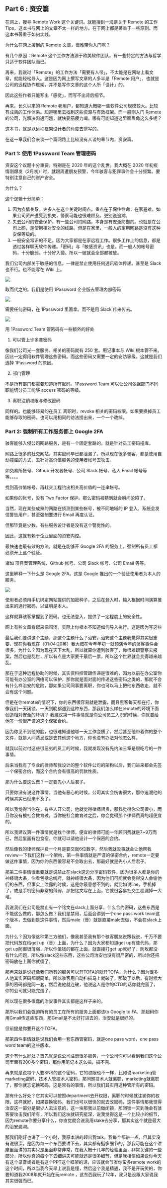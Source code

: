 ## Part 6 : 资安篇

在网上，搜寻 Remote Work 这个关键词。就能搜到一海票关于 Remote 的工作 Tips。这本书与网上的文章不太一样的地方。在于网上都是著重于一些原则。而这本书著重于如何实践。

为什么在网上搜到的 Remote 文章，很难带你入门呢？

有几个原因：Remote 这个工作方法源于欧美软件团队。有一些特定的方法与哲学只适于软件团队而已。

再来，我说过「Remote」的工作方法「需要有人带」，不太能是在网站上看文章，就能轻松导入。这是因为网上撰写文章的人多半是「Remote 用户」，也就是公司的远程协作框架，并不是写作文章的这个人所「设计」的。

因此这些作者只能写出「感觉」，而写不出背后细节。

再来，长久以来的 Remote 老用户，都知道大概哪一些软件公司规模较大。比较有成熟的工作体系。知道哪里去找到这些资源与有效框架。而一般刚入门 Remote 的公司，光解决沟通问题，就快要筋疲力竭。哪有可能知道这里面眉角这么多呢？

这本书，就是以远程框架设计者的角度去撰写的。

在这一章我们会来谈一个篇网路上比较没有人谈的章节内，资安篇。

### Part 1: 使用 1Password Team 管理密码

资安这个议题十分重要。特别是在 2020 年的这个乱世。我大概在 2020 年初疫情刚爆发（2月初）时，就跟周遭朋友预警，今年骇客与犯罪事件会十分频繁。要特别注意自己的财产安全。

为什么？

这个逻辑十分简单：

1. 因为疫情关系。许多人在这个关键时间点，重点在于保住性命，在家避难。如果公司资产遭受到损失，警察可能也很难顾及。更别说追踪。
2. 失去公司的安全保护。有一些公司的网路，本身是有安全防御的。也就是在公司上网，是使用相对安全的线路。但是在家里，一般人的家用网路是没有这种安保等级的。
3. 一般安全常识的不足。因为大家都是在家远程工作。很多工作上的信息，都是透过各样聊天软件传递。「密码」与「敏感资讯」也是。而一般人的帐号密码，十分脆弱。十分好入侵。所以一破就会全部都被破。

我们公司内部关于敏感的信息。一律是禁止使用任何通讯软体传递。甚至是 Slack 也不行。也不能写在 Wiki 上。

![](https://d.pr/i/zBjMw1+)

取而代之的。我们是使用 1Password 企业版去管理内部密码

![](https://d.pr/i/tVNW6B+)

需要任何密码，在 1Password 里面拿。而不是用 Slack 传来传去。

![](https://d.pr/i/ELgBcO+)

用 1Password Team 管密码有一些额外的好处

1. 可以管上许多套密码

像我们公司光一套服务。相关的密码就有 250 套。用记事本与 Wiki 根本管不来。因此一定得用软件管理这些密码。而这些密码又需要一定的安防等级。这就是我们选择 1Password 的原因。

2. 部门管理

不是所有部门都需要知道所有密码。1Password Team 可以让公司依据部门不同职能切分员工能够 access 密码的等级。

3. 离职注销权限与修改密码

同样的。也能够轻易的在员工 离职时，revoke 相关的密码权限。如果要换掉员工能够存取的密码。也可以用相同的访法捞出来，一个一个改掉。

### Part 2: 强制所有工作服务都上 Google 2FA

骇客能够入侵公司网路服务，是有一个固定套路的。就是针对员工密码撞库。

网路上很多的社交网站，其实密码早已都泄漏了。所以现在很多骇客，都是使用自动撞库的方式，去针对高价值服务的使用者帐号去攻击。

如交易所帐号、Github 开发者帐号、公司 Slack 帐号、私人 Email 帐号等等。。。。

找到高价值帐号，再社交工程钓出相关高价值的一连串帐号。

如果你的帐号，没有 Two Factor 保护。那么密码被猜到就会瞬间沦陷了。

当然，现在某些成熟的网路在侦测到某些帐号，被不同地域的 IP 登入，系统会发信警告用户，甚至强制要进行 Email 再度认证。

但那毕竟是少数。有些服务设计者是没有这个警觉性的。

因此，这就有赖于企业里面的资安内控。

最快速也最有效的方法，就是在能够开 Google 2FA 的服务上，强制所有员工都必须开上这个验证。

诸如 项目案管理系统、Github 帐号、公司 Slack 帐号、公司 Email 等等。

这里解释一下什么是 Google 2FA。这是 Google 推出的一个验证使用者为本人的服务。

![](https://d.pr/i/SMddum+)

使用者必须用手机绑定网站提供的加密种子，之后在登入时，输入根据时间演算推出来的通行密码，以证明是本人。

这样就算骇客掌握到了密码。也无法登入，提供了一定程度上的安全性。


网上有些文章看起来像鸡汤。实际上你根本不知道如何导入执行。这是因为写这些

最后我们要讲这个主题，那这个主题什么？治安，治安这个主题我觉得其实很重要，现在你看现在（01:04:20英）我大概在今年年初一就预演今年的骇客事件会很多，为什么？因为现在天下大乱，所以就算你遭到骇客了，你很难跟警察去报案，然后也是乱世，所以有点是大家要干最后一票，所以这个世界就会变得越来越乱。

那在于这种远程协助的时候，其实资料控管跟传递是很难的，因为以前在办公室你可能有办公室的网络可以保护，那你就是面对面的传递这些密码之类的，那就不会有什么样治安的危险，那如果公司同事要离职，你也可以马上把他东西收走，就不会有这个问题。

但是在你remote的情况下，你的东西很容易就是泄露，而且黑客每天都在打，你像我们一天闭锁，一天到晚都遇到这种东西，那我们怎么样在remote的环境下面创造相对安全的环境？
我建议第一件事情就是你公司员工入职的时候，你就要给他签一份很严谨的这个保密合约。

因为你见不到他的脸，也很难知道他哪一天工作变质了，然后甚至他带着你的整个文件，就是人间蒸发或是去其他这个地方，你也没有办法对他怎么样。

就我以前对付这些很恶劣的员工的时候，我就发现没有先约法三章是很吃亏的一件事情。

后来当我有了专业的律师帮我设计的整个软件公司的架构以后，我们进来都会先签一个保密合约，而这个合约会有很高的罚款性质。

那为什么要这么做？一定要先小人后君子。

只要你没有说这件事情，当他有恶心的时候，公司其实会伤害很大，那你追溯他的时候其实已经来不及了。

所以我觉得当你在，有些人开公司，他就觉得律师很贵，那我觉得你公司很小，而且你没有被社会教育过，当你被社会教育过之后，你会觉得那个律师费真的超便宜的。

所以我建议第一件事情就是找个律师，便宜的律师可能一年顾问费就是7~9万而已，然后里面有包食宿，你就可以请他设计一个保密的合约。

然后像我的律师保护费一个月是要交就6位数字，然后我就没事就会让他帮我review一下我们这样一个架构，第一件事情就是严谨的保密合约，remote一定要做这件事情，因为你的东西很容易不会取出去，那最好就是先小人后君子。


那第二件事情很重要就是说禁止在slack这边分享密码软件，因为很多人都是你的神经很大条，你看包括总统府，就神经很大条，因为他们可能就会觉得没人会偷他们的东西，但事实上泄露的时候，这是你最意想不到的，就比如说line，手机掉了，或是手机密码非常的薄弱，那把铭文写在上面，它就很容易社交工程漏掉一大堆。

我说我们在公司是禁止有一个铭文在slack上面分享，什么合约密码，这些东西是不能这么做的，那怎么做？我们是禁用，后面会讲到一个one pass work team这个版本，去做到是这件事情，然后male（音）就是直接male去做，不会在slack上面。

为什么？因为像这种第三方他们，像我甚至我有那个骇客朋友说跟我说，千万不要把代码放在给get up（音）上面，为什么？因为大家都知道get up有些代码，那get up防御很薄弱，所以你值钱的都在上面，就直接打get up就好了，防攻都没有什么问题，所以像slack这些东西，这些公司治安也没有很严密的，所以你还把密码放在上面你就傻了。


那再来就是说好像我们所有的服务可以开TOFA的就开TOFA，为什么？因为很多人他其实密码都很简单，所以骇客用自动扫描马上就破了，那破了以后，有时候大家的密码都是同一套，然后说他就连破，他说这人是你的CTO的话你就完蛋了，你的公司就只能完蛋了。

所以现在很多很蠢的治安事件其实都是这样子来的。

那所以我们会强迫所有的员工在所有的服务上面都该to Google to FA，那起码你用Gmail传这些东西，那Gmail是不太好打进去的，治安就是很好的。

但前提是你要开这个TOFA。


那第四件事情就是说我们会用一套东西管密码，就是one pass word，one pass word team的这些版本。

这个有什么好处？首先就是说公司注册很多服务，一个公司你可以看到我们这个公司里面有200多个密码，那你用笔记本这么搞，搞不完。

再来就是说每个人要SNS的这个密码，它的权限也不一样，比如说marketing管marketing密码，技术人管技术人密码，那问题技术人就离职，marketing就离职了，那你就忘记换密码，这是常有的事情，所以我们其实用这种管所有的密码。

那有什么好处？它其实可以按照department去开权限，离职的时候就注销你的权限，这样就好，如果要换密码，我们也可以很快的就去改密码，这件事情那我觉得治安这一部分是很少人去注意的，这一块那我以前做闭锁，那闭锁一天到晚会有骇客要攻击我们所有，所以我们这块就研究挺深，说我觉得这是一个比较小的细节，因为remote你要分享什么，你直觉就会说我用slake去分享，那其实这个就是最大的治安漏洞。


那我们刚好也讲了一个小时，我原本讲的超出我talk，我每个都讲一点，但其实没有说很深，是因为每一个东西要讲下去，其实都有挺多细节的，那我可能在这个讲座里面讲的其实只是里面非常非常，在我大概十几年的经验里面，非常关键的一些部分，所以你真的每个下去细讲夫可能就还是很多细节，但是我相信如果说你今天有这个录音或者是有这个PPT这个框架的话，应该就会节省你蛮多remote work的这个时间，所以当我今天早上说我是懂，然后这个我是精通，我不是开玩笑的，你要知道我2008年就开始在玩remote ，这东西我玩了12年，我只是没跟大家说我其实很强而已。
